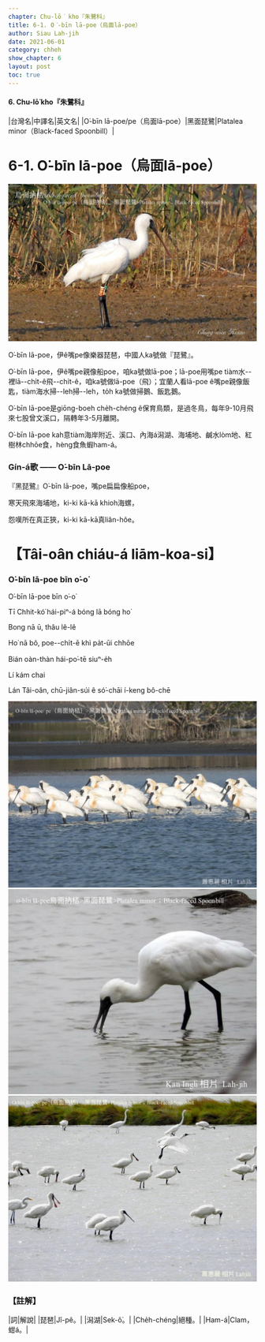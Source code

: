 ```yaml
---
chapter: Chu-lō͘ kho『朱鷺科』
title: 6-1. O͘-bīn lā-poe（烏面lā-poe）
author: Siau Lah-jih
date: 2021-06-01
category: chheh
show_chapter: 6
layout: post
toc: true
---
```


#### 6. Chu-lō͘ kho『朱鷺科』

|台灣名|中譯名|英文名|
|O͘-bīn lā-poe/pe（烏面lā-poe）|黑面琵鷺|Platalea minor（Black-faced Spoonbill）|

# 6-1. O͘-bīn lā-poe（烏面lā-poe）

![](../too5/06/06-1-1.烏面lā-poe.jpg)


O͘-bīn lā-poe，伊ê嘴pe像樂器琵琶，中國人ka號做『琵鷺』。

O͘-bīn lā-poe，伊ê嘴pe親像船poe，咱ka號做lā-poe；lā-poe用嘴pe tiàm水--裡lā--chi̍t-ê飛--chi̍t-ê，咱ka號做lā-poe（飛）；宜蘭人看lā-poe ê嘴pe親像飯匙，tiàm海水掃--leh掃--leh，to̍h ka號做掃鵝、飯匙鵝。

O͘-bīn lā-poe是giōng-boeh che̍h-chéng ê保育鳥類，是過冬鳥，每年9-10月飛來七股曾文溪口，隔轉年3-5月離開。

O͘-bīn lā-poe kah意tiàm海岸附近、溪口、內海á潟湖、海埔地、鹹水lòm地、紅樹林chhōe食，hèng食魚蝦ham-á。


### Gín-á歌 —— O͘-bīn Lā-poe

『黑琵鷺』O͘-bīn lā-poe，嘴pe扁扁像船poe，

寒天飛來海埔地，ki-ki kā-kā khioh海螺，

怨嘆所在真正狹，ki-ki kā-kā真liân-hôe。
						

# 【Tâi-oân chiáu-á liām-koa-si】

### **O͘-bīn lā-poe bīn o͘-o͘**

O͘-bīn lā-poe bīn o͘-o͘

Tī Chhit-kó͘ hái-piⁿ-á bóng lā bóng ho͘

Bong nā ū, thâu lê-lê

Ho͘ nā bô, poe--chi̍t-ē khì pa̍t-ūi chhōe

Bián oàn-thàn hái-po͘-tē siuⁿ-e̍h

Lí kám chai 

Lán Tâi-oân, chū-jiân-súi ê só͘-chāi í-keng bô-chē


![](../too5/06/06-1-2.烏面lā-poe.jpg)
![](../too5/06/06-1-3.烏面lā-poe.jpg)
![](../too5/06/06-1-4.烏面lā-poe.jpg)


### 【註解】

|詞|解說|
|琵琶|Jî-pê。|
|潟湖|Sek-ô͘。|
|Che̍h-chéng|絕種。|
|Ham-á|Clam，蚶á。|
